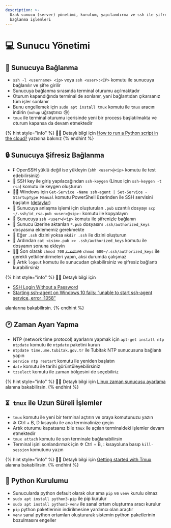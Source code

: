```yaml
---
description: >-
  Uzak sunucu (server) yönetimi, kurulum, yapılandırma ve ssh ile şifresiz
  bağlanma işlemleri
---
```


# 💻 Sunucu Yönetimi

## 🔌 Sunucuya Bağlanma

* `ssh -l <username> <ip>` veya `ssh <user>:<IP>` komutu ile sunucuya bağlanılır ve şifre girilir
* Sunucuya bağlanma sırasında terminal oturumu açılmaktadır
* Oturum kapandığında terminal de sonlanır, yani bağlantıdan çıkarsanız tüm işler sonlanır
* Bunu engellemek için `sudo apt install tmux` komutu ile `tmux` aracını indirin \(`nohup` uğraştırıcı 😢\)
* `tmux` ile terminal oturumu içerisinde yeni bir process başlatılmakta ve oturum kapansa da devam etmektedir

{% hint style="info" %}
‍🧙‍♂ Detaylı bilgi için [How to run a Python script in the cloud?](https://medium.com/@andras1000_18467/how-to-run-a-python-script-in-the-cloud-e486eef96ac3) yazısına bakınız
{% endhint %}

## 🔒 Sunucuya Şifresiz Bağlanma

* ⏬ OpenSSH yüklü değil ise yükleyin \(`shh <user>@<ip>` komutu ile test edebilirsiniz\)
* 🔑 SSH key ile giriş yapılacağından `ssh-keygen` \(Linux için `ssh-keygen -t rsa`\) komutu ile keygen oluşturun
* 👷‍♂️ Windows için `Get-Service -Name ssh-agent | Set-Service -StartupType Manual` komutu PowerShell üzerinden ile SSH servisini başlatın \([detaylar](https://stackoverflow.com/a/53606760/9770490)\)
* 🚚 Sunucuya anlaşma işlemi için oluşturulan `.pub` uzantılı dosyayı `scp ~/.ssh/id_rsa.pub <user>@<ip>:` komutu ile kopyalayın
* 🔌 Sunucuya `ssh <user>@<ip>` komutu ile şifrenizle bağlanın
* 📃 Sunucu üzerine aktarılan `*.pub` dosyasını `.ssh/authorized_keys` dosyasına eklememiz gerekmekte
* 📂 Eğer `.ssh` dizini yoksa `mkdir .ssh` ile dizini oluşturun
* 📝 Ardından `cat <isim>.pub >> .ssh/authorized_keys` komutu ile dosyanın sonuna ekleyin
* 👮‍♂️ Son olarak `chmod 700` ~~`/.ssh`~~ve `chmod 600~/.ssh/authorized_keys` ile gerekli yetkilendirmeleri yapın, aksi durumda çalışmaz
* 🎉 Artık `logout` komutu ile sunucudan çıkabilirsiniz ve şifresiz bağlantı kurabilirsiniz

{% hint style="info" %}
‍🧙‍♂ Detaylı bilgi için 

* [SSH Login Without a Password](https://howchoo.com/g/mmu5ngfimjk/ssh-login-without-password) 
* [Starting ssh-agent on Windows 10 fails: “unable to start ssh-agent service, error :1058”](https://stackoverflow.com/a/53606760/9770490)

alanlarına bakabilirsin.
{% endhint %}

## 🕐 Zaman Ayarı Yapma

* NTP \(network time protocol\) ayarlarını yapmak için `apt-get install ntp ntpdate` komutu ile `ntpdate` paketini kurun
* `ntpdate time.ume.tubitak.gov.tr` ile Tubitak NTP sunucusuna bağlantı yapın
* `service ntp restart` komutu ile yeniden başlatın
* `date` komutu ile tarihi görüntüleyebilirsiniz
* `tzselect` komutu ile zaman bölgesini de seçebiliriz

{% hint style="info" %}
‍🧙‍♂ Detaylı bilgi için [Linux zaman sunucusu ayarlama](https://gencbilisim.net/linux-zaman-sunucusu-ayarlama/) alanına bakabilirsin.
{% endhint %}

## `⏳ tmux` ile Uzun Süreli İşlemler

* `tmux` komutu ile yeni bir terminal açtırın ve oraya komutunuzu yazın
* ✲ Ctrl + B, D kısayolu ile ana terminalinize geçin
* Artık oturumu kapatsanız bile `tmux` ile açılan terminaldeki işlemler devam etmektedir
* `tmux attach` komutu ile son terminale bağlanabilirsin
* Terminal işini sonlandırmak için ✲ Ctrl + B, : kısayoluna basıp `kill-session` komutunu yazın

{% hint style="info" %}
‍🧙‍♂ Detaylı bilgi için [Getting started with Tmux](https://linuxize.com/post/getting-started-with-tmux/) alanına bakabilirsin.
{% endhint %}

## 🐍 Python Kurulumu

* Sunucularda python default olarak olur ama `pip` ve `venv` kurulu olmaz
* `sudo apt install python3-pip` ile pip kurulur
* `sudo apt install python3-venv` ile sanal ortam oluşturma aracı kurulur
* `pip` python paketlerinin indirilmesine yardımcı olan araçtır
* `venv` sanal python ortamları oluşturarak sistemin python paketlerinin bozulmasını engeller

